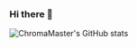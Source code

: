 ### Hi there 👋

![ChromaMaster's GitHub stats](https://github-readme-stats.vercel.app/api?username=chromamaster&count_private=true&show_icons=true&theme=tokyonight)

<!--
**ChromaMaster/ChromaMaster** is a ✨ _special_ ✨ repository because its `README.md` (this file) appears on your GitHub profile.

Here are some ideas to get you started:

- 🔭 I’m currently working on ...
- 🌱 I’m currently learning ...
- 👯 I’m looking to collaborate on ...
- 🤔 I’m looking for help with ...
- 💬 Ask me about ...
- 📫 How to reach me: ...
- 😄 Pronouns: ...
- ⚡ Fun fact: ...
-->
